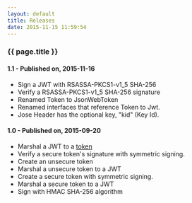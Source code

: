 ```yaml
---
layout: default
title: Releases
date: 2015-11-15 11:59:54
---
```


### {{ page.title }} ###

#### 1.1 - Published on, 2015-11-16 ####
 - Sign a JWT with RSASSA-PKCS1-v1_5 SHA-256
 - Verify a RSASSA-PKCS1-v1_5 SHA-256 signature
 - Renamed Token to JsonWebToken
 - Renamed interfaces that reference Token to Jwt.
 - Jose Header has the optional key, "kid" (Key Id).

#### 1.0 - Published on, 2015-09-20 ####
 - Marshal a JWT to a [token](https://github.com/RootServices/jwt/blob/development/src/main/java/org/rootservices/jwt/entity/jwt/Token.java)
 - Verify a secure token's signature with symmetric signing.
 - Create an unsecure token
 - Marshal a unsecure token to a JWT
 - Create a secure token with symmetric signing.
 - Marshal a secure token to a JWT
 - Sign with HMAC SHA-256 algorithm